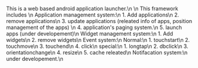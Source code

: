 This is a web based android application launcher.\n
\n
This framework includes \n
Application management system:\n
	1. Add applications\n
	2. remove applications\n
	3. update applications (releated info of apps, position management of the apps) \n
	4. application's paging system.\n
	5. launch apps (under developement)\n
Widget management system:\n
	1. Add widgets\n
	2. remove widgets\n
Event system:\n
	Normal:\n
		1. touchstart\n
		2. touchmove\n
		3. touchend\n
		4. click\n
	special:\n
		1. longtap\n
		2. dbclick\n
		3. orientationchange\n
		4. resize\n
		5. cache releated\n
Notifacation system:\n
	under developement.\n

